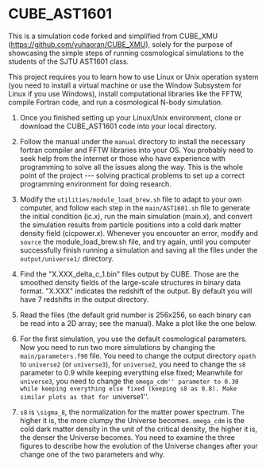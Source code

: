 # CUBE_AST1601


This is a simulation code forked and simplified from CUBE_XMU
(https://github.com/yuhaoran/CUBE_XMU), solely for the purpose of
showcasing the simple steps of running cosmological simulations to the
students of the SJTU AST1601 class.


This project requires you to learn how to use Linux or Unix operation
system (you need to install a virtual machine or use the Window Subsystem
for Linux if you use Windows), install computational libraries like the
FFTW, compile Fortran code, and run a cosmological N-body simulation.

1. Once you finished setting up your Linux/Unix environment, clone or
   download the CUBE_AST1601 code into your local directory.

2. Follow the manual under the ``manual`` directory to install the necessary
   fortran compiler and FFTW libraries into your OS. You probably need to seek
   help from the internet or those who have experience with programming to solve
   all the issues along the way. This is the whole point of the project ---
   solving practical problems to set up a correct programming environment for
   doing research.

3. Modify the ``utilities/module_load_brew.sh`` file to adapt to your own
   computer, and follow each step in the ``main/AST1601.sh`` file to generate
   the initial condition (ic.x), run the main simulation (main.x), and convert
   the simulation results from particle positions into a cold dark matter
   density field (cicpower.x). Whenever you encounter an error, modify and
   ``source`` the module_load_brew.sh file, and try again, until you computer
   successfully finish running a simulation and saving all the files under the
   ``output/universe1/`` directory.

4. Find the "X.XXX_delta_c_1.bin" files output by CUBE. Those are the
   smoothed density fields of the large-scale structures in binary data
   format. "X.XXX" indicates the redshift of the output. By default you
   will have 7 redshifts in the output directory.

5. Read the files (the default grid number is 256x256, so each binary can
    be read into a 2D array; see the manual). Make a plot like the one below.

6. For the first simulation, you use the default cosmological parameters. Now
   you need to run two more simulations by changing the ``main/parameters.f90``
   file. You need to change the output directory ``opath`` to ``universe2`` (or ``universe3``), 
   for ``universe2``, you need to change the ``s8`` parameter to 0.9 while
   keeping everything else fixed; Meanwhile for ``universe3``, you need to
   change the ``omega_cdm'' parameter to 0.30 while keeping everything else
   fixed (keeping s8 as 0.8). Make similar plots as that for ``universe1''.

7. ``s8`` is ``\sigma_8``, the normalization for the matter power spectrum. The higher it
   is, the more clumpy the Universe becomes. ``omega_cdm`` is the cold dark matter
   density in the unit of the critical density, the higher it is, the denser the
   Universe becomes. You need to examine the three figures to describe how the
   evolution of the Universe changes after your change one of the two parameters
   and why.



